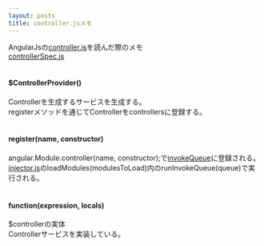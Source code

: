 ```yaml
---
layout: posts
title: controller.jsメモ 
---
```

AngularJsの[controller.js](https://github.com/angular/angular.js/blob/master/src/ng/controller.js)を読んだ際のメモ  
[controllerSpec.js](https://github.com/angular/angular.js/blob/master/test/ng/controllerSpec.js)   
<br/>  
#### $ControllerProvider()
Controllerを生成するサービスを生成する。    
registerメソッドを通じてControllerをcontrollersに登録する。  
<br/>  
#### register(name, constructor)   
angular.Module.controller(name, constructor);で[invokeQueue](https://github.com/angular/angular.js/blob/master/src/loader.js)に登録される。     
[injector.js](https://github.com/angular/angular.js/blob/master/src/auto/injector.js)のloadModules(modulesToLoad)内のrunInvokeQueue(queue)で実行される。          
<br/>  
#### function(expression, locals)
$controllerの実体  
Controllerサービスを実装している。  



